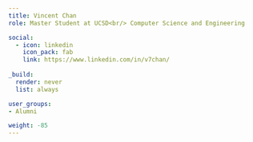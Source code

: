 ```yaml
---
title: Vincent Chan
role: Master Student at UCSD<br/> Computer Science and Engineering

social:
  - icon: linkedin
    icon_pack: fab
    link: https://www.linkedin.com/in/v7chan/
    
_build:
  render: never
  list: always

user_groups:
- Alumni

weight: -85
---
```


